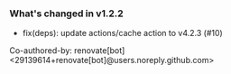 ### What's changed in v1.2.2

* fix(deps): update actions/cache action to v4.2.3 (#10)

Co-authored-by: renovate[bot] <29139614+renovate[bot]@users.noreply.github.com>
